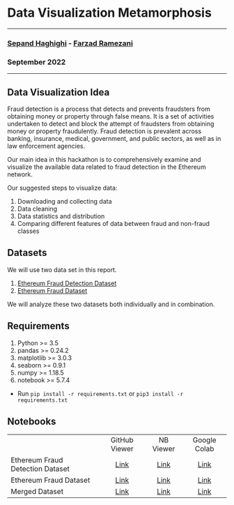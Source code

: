 # Data Visualization Metamorphosis

--------------

### [Sepand Haghighi](https://github.com/sepandhaghighi) - [Farzad Ramezani](https://github.com/Farziiii)

### September 2022

--------------

## Data Visualization Idea

Fraud detection is a process that detects and prevents fraudsters from obtaining money or property through false means. It is a set of activities undertaken to detect and block the attempt of fraudsters from obtaining money or property fraudulently. Fraud detection is prevalent across banking, insurance, medical, government, and public sectors, as well as in law enforcement agencies. 

Our main idea in this hackathon is to comprehensively examine and visualize the available data related to fraud detection in the Ethereum network.

Our suggested steps to visualize data:

1. Downloading and collecting data
2. Data cleaning
3. Data statistics and distribution
4. Comparing different features of data between fraud and non-fraud classes

## Datasets

We will use two data set in this report.

1. [Ethereum Fraud Detection Dataset](https://www.kaggle.com/datasets/vagifa/ethereum-frauddetection-dataset)
2. [Ethereum Fraud Dataset](https://www.kaggle.com/datasets/gescobero/ethereum-fraud-dataset)

We will analyze these two datasets both individually and in combination.


## Requirements

1. Python >= 3.5
2. pandas >= 0.24.2
3. matplotlib >= 3.0.3
4. seaborn >= 0.9.1
5. numpy >= 1.18.5
6. notebook >= 5.7.4

- Run `pip install -r requirements.txt` or `pip3 install -r requirements.txt`

## Notebooks

<table style="text-align:center;border-collapse: collapse;">
	<th>
		<td>GitHub Viewer</td>
		<td>NB Viewer</td>
		<td>Google Colab</td>
	</th>
	<tr>
		<td style="text-align:left;">Ethereum Fraud Detection Dataset</td>
		<td><a href="https://github.com/sepandhaghighi/Data-Visualization-Metamorphosis/blob/notebooks/1.ipynb">Link</a></td>
		<td><a href="">Link</a></td>
		<td><a href="">Link</a></td>
	</tr>
	<tr>
		<td style="text-align:left;">Ethereum Fraud Dataset</td>
		<td><a href="https://github.com/sepandhaghighi/Data-Visualization-Metamorphosis/blob/notebooks/2.ipynb">Link</a></td>
		<td><a href="">Link</a></td>
		<td><a href="">Link</a></td>
	</tr>
	<tr>
		<td style="text-align:left;">Merged Dataset</td>
		<td><a href="https://github.com/sepandhaghighi/Data-Visualization-Metamorphosis/blob/notebooks/3.ipynb">Link</a></td>
		<td><a href="">Link</a></td>
		<td><a href="">Link</a></td>
	</tr>
</table>